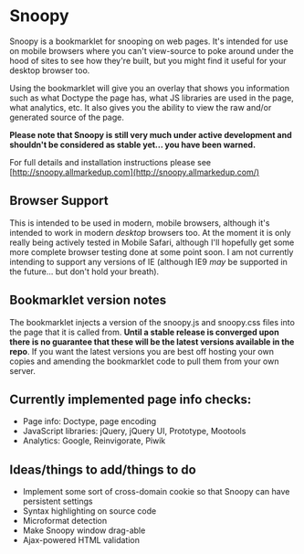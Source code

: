 Snoopy
=======

Snoopy is a bookmarklet for snooping on web pages. It's intended for use on mobile browsers where you can't view-source to poke around under the hood of sites to see how they're built, but you might find it useful for your desktop browser too.

Using the bookmarklet will give you an overlay that shows you information such as what Doctype the page has, what JS libraries are used in the page, what analytics, etc. It also gives you the ability to view the raw and/or generated source of the page.

**Please note that Snoopy is still very much under active development and shouldn't be considered as stable yet... you have been warned.**

For full details and installation instructions please see [http://snoopy.allmarkedup.com](http://snoopy.allmarkedup.com/)

Browser Support
---------------

This is intended to be used in modern, mobile browsers, although it's intended to work in modern *desktop* browsers too.
At the moment it is only really being actively tested in Mobile Safari, although I'll hopefully get some more complete browser testing done at some point soon.
I am not currently intending to support any versions of IE (although IE9 *may* be supported in the future... but don't hold your breath).


Bookmarklet version notes
-------------------------

The bookmarklet injects a version of the snoopy.js and snoopy.css files into the page that it is called from. **Until a stable release is converged upon there is no guarantee that these will be the latest versions available in the repo**. If you want the latest versions you are best off hosting your own copies and amending the bookmarklet code to pull them from your own server.


Currently implemented page info checks:
---------------------------------------

* Page info: Doctype, page encoding
* JavaScript libraries: jQuery, jQuery UI, Prototype, Mootools
* Analytics: Google, Reinvigorate, Piwik


Ideas/things to add/things to do
--------------------------------

* Implement some sort of cross-domain cookie so that Snoopy can have persistent settings
* Syntax highlighting on source code
* Microformat detection
* Make Snoopy window drag-able
* Ajax-powered HTML validation



